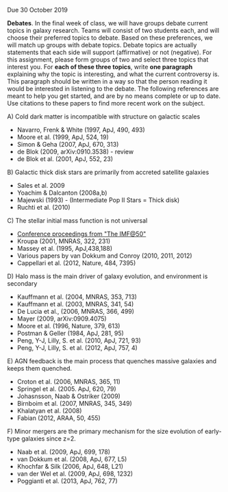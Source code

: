 Due 30 October 2019

**Debates**. In the final week of class, we will have groups debate current topics in galaxy research. Teams will consist of two students each, and will choose their preferred topics to debate. Based on these preferences, we will match up groups with debate topics. Debate topics are actually statements that each side will support (affirmative) or not (negative). For this assignment, please form groups of two and select three topics that interest you. For **each of these three topics**, write **one paragraph** explaining why the topic is interesting, and what the current controversy is. This paragraph should be written in a way so that the person reading it would be interested in listening to the debate. The following references are meant to help you get started, and are by no means complete or up to date. Use citations to these papers to find more recent work on the subject.

A) Cold dark matter is incompatible with structure on galactic scales
  * Navarro, Frenk & White (1997, ApJ, 490, 493)
  * Moore et al. (1999, ApJ, 524, 19)
  * Simon & Geha (2007, ApJ, 670, 313)
  * de Blok (2009, arXiv:0910.3538) - review
  * de Blok et al. (2001, ApJ, 552, 23)

B) Galactic thick disk stars are primarily from accreted satellite galaxies
  * Sales et al. 2009
  * Yoachim & Dalcanton (2008a,b)
  * Majewski (1993) - (Intermediate Pop II Stars = Thick disk)
  * Ruchti et al. (2010)

C) The stellar initial mass function is not universal
  * [Conference proceedings from "The IMF@50"](http://arxiv.org/find/astro-ph/1/co:+AND+50+AND+at+AND+The+IMF/0/1/0/all/0/1)
  * Kroupa (2001, MNRAS, 322, 231)
  * Massey et al. (1995, ApJ,438,188)
  * Various papers by van Dokkum and Conroy (2010, 2011, 2012)
  * Cappellari et al. (2012, Nature, 484, 7395)

D) Halo mass is the main driver of galaxy evolution, and environment is secondary
  * Kauffmann et al. (2004, MNRAS, 353, 713)
  * Kauffmann et al. (2003, MNRAS, 341, 54)
  * De Lucia et al., (2006, MNRAS, 366, 499)
  * Mayer (2009, arXiv:0909.4075)
  * Moore et al. (1996, Nature, 379, 613)
  * Postman & Geller (1984, ApJ, 281, 95)
  * Peng, Y-J, Lilly, S. et al. (2010,  ApJ, 721, 93)
  * Peng, Y-J, Lilly, S. et al. (2012, ApJ, 757, 4)

E) AGN feedback is the main process that quenches massive galaxies and keeps them quenched.
  * Croton et al. (2006, MNRAS, 365, 11)
  * Springel et al. (2005. ApJ, 620, 79)
  * Johasnsson, Naab & Ostriker (2009)
  * Birnboim et al. (2007, MNRAS, 345, 349)
  * Khalatyan et al. (2008)
  * Fabian (2012, ARAA, 50, 455)

F) Minor mergers are the primary mechanism for the size evolution of early-type galaxies since z=2.
  * Naab et al. (2009, ApJ, 699, 178)
  * van Dokkum et al. (2008, ApJ, 677, L5)
  * Khochfar & Silk (2006, ApJ, 648, L21)
  * van der Wel et al. (2009, ApJ, 698, 1232)
  * Poggianti et al. (2013, ApJ, 762, 77)
